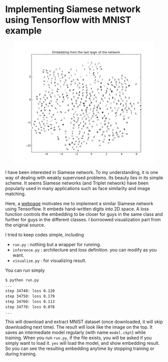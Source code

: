 # Implementing Siamese network using Tensorflow with MNIST example

<p align="center"> <img src="./result.png" width="450"> </p>

I have been interested in Siamese network. To my understanding, it is one way of dealing with weakly supervised problems. Its beauty lies in its simple scheme. It seems Siamese networks (and Triplet network) have been popularly used in many applications such as face similarity and image matching.

Here, a [webpage](http://andersbll.github.io/deeppy-website/examples/) motivates me to implement a similar Siamese network using Tensorflow. It embeds hand-written digits into 2D space. A loss function controls the embedding to be closer for guys in the same class and further for guys in the different classes. I borroowed visualization part from the original source. 

I tried to keep codes simple, including

* `run.py` : nothing but a wrapper for running.
* `inference.py` :  architecture and loss definition. you can modify as you want.
* `visualize.py` : for visualizing result.

You can run simply

```bash
$ python run.py
...
step 34740: loss 0.120
step 34750: loss 0.179
step 34760: loss 0.113
step 34770: loss 0.078
...
```
This will download and extract MNIST dataset (once downloaded, it will skip downloading next time). The result will look like the image on the top. It saves an intermediate model regularly (with name `model.ckpt`) while training. When you run `run.py`, if the file exists, you will be asked if you simply want to load it. `yes` will load the model, and show embedding result. So you can see the resulting embedding anytime by stopping training or during training.
